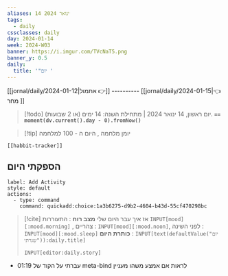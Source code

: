 ```yaml
---
aliases: 14 ינואר 2024
tags:
  - daily
cssclasses: daily
day: 2024-01-14
week: 2024-W03
banner: https://i.imgur.com/TVcNaT5.png
banner_y: 0.5
daily:
  title: '"יום '
---
```


[[jornal/daily/2024-01-12|אתמול 👉]] ---------- [[jornal/daily/2024-01-15|👈 מחר ]]


> [!todo]  יום ראשון, 14 ינואר 2024 | מתחילת השנה: 14 ימים (או 2 שבועות). **`== moment(dv.current().day - 0).fromNow()`**

> [!tip]  יומן מלחמה , היום ה - 100 למלחמה

```meta-bind-embed
[[habbit-tracker]]
```

## הספקתי היום

```meta-bind-button
label: Add Activity
style: default
actions: 
  - type: command
    command: quickadd:choice:1a3b6275-d9b2-4604-b43d-55cf470298bc

```

> [!cite] אז איך עבר היום שלי
> **מצב רוח** :  התעוררות `INPUT[mood][:mood.morning]` , צהריים : `INPUT[mood][:mood.noon]`,  לפני השינה :  `INPUT[mood][:mood.sleep]`
> **כותרת היום** : `INPUT[text(defaultValue("יום שגרתי")):daily.title]`
> ```meta-bind
> INPUT[editor:daily.story]
> ```
- 01:19 עברתי על הקוד של meta-bind לראות אם אמצע משהו מעניין 
